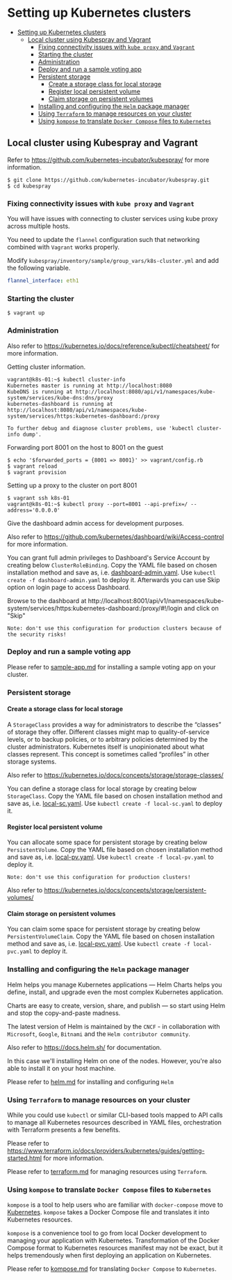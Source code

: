 # Setting up Kubernetes clusters

<!-- TOC depthFrom:1 depthTo:6 withLinks:1 updateOnSave:1 orderedList:0 -->

- [Setting up Kubernetes clusters](#setting-up-kubernetes-clusters)
	- [Local cluster using Kubespray and Vagrant](#local-cluster-using-kubespray-and-vagrant)
		- [Fixing connectivity issues with `kube proxy` and `Vagrant`](#fixing-connectivity-issues-with-kube-proxy-and-vagrant)
		- [Starting the cluster](#starting-the-cluster)
		- [Administration](#administration)
		- [Deploy and run a sample voting app](#deploy-and-run-a-sample-voting-app)
		- [Persistent storage](#persistent-storage)
			- [Create a storage class for local storage](#create-a-storage-class-for-local-storage)
			- [Register local persistent volume](#register-local-persistent-volume)
			- [Claim storage on persistent volumes](#claim-storage-on-persistent-volumes)
		- [Installing and configuring the `Helm` package manager](#installing-and-configuring-the-helm-package-manager)
		- [Using `Terraform` to manage resources on your cluster](#using-terraform-to-manage-resources-on-your-cluster)
		- [Using `kompose` to translate `Docker Compose` files to `Kubernetes`](#using-kompose-to-translate-docker-compose-files-to-kubernetes)

<!-- /TOC -->

## Local cluster using Kubespray and Vagrant

Refer to https://github.com/kubernetes-incubator/kubespray/ for more information.

```
$ git clone https://github.com/kubernetes-incubator/kubespray.git
$ cd kubespray
```

### Fixing connectivity issues with `kube proxy` and `Vagrant`

You will have issues with connecting to cluster services using kube proxy across multiple hosts.

You need to update the `flannel` configuration such that networking combined with `Vagrant` works properly.

Modify `kubespray/inventory/sample/group_vars/k8s-cluster.yml` and add the following variable.

```yaml
flannel_interface: eth1
```

### Starting the cluster

```
$ vagrant up
```

### Administration

Also refer to https://kubernetes.io/docs/reference/kubectl/cheatsheet/ for more information.

Getting cluster information.
```
vagrant@k8s-01:~$ kubectl cluster-info
Kubernetes master is running at http://localhost:8080
KubeDNS is running at http://localhost:8080/api/v1/namespaces/kube-system/services/kube-dns:dns/proxy
kubernetes-dashboard is running at http://localhost:8080/api/v1/namespaces/kube-system/services/https:kubernetes-dashboard:/proxy

To further debug and diagnose cluster problems, use 'kubectl cluster-info dump'.
```

Forwarding port 8001 on the host to 8001 on the guest
```
$ echo '$forwarded_ports = {8001 => 8001}' >> vagrant/config.rb
$ vagrant reload
$ vagrant provision
```

Setting up a proxy to the cluster on port 8001
```
$ vagrant ssh k8s-01
vagrant@k8s-01:~$ kubectl proxy --port=8001 --api-prefix=/ --address='0.0.0.0'
```

Give the dashboard admin access for development purposes.

Also refer to https://github.com/kubernetes/dashboard/wiki/Access-control for more information.

You can grant full admin privileges to Dashboard's Service Account by creating below `ClusterRoleBinding`. Copy the YAML file based on chosen installation method and save as, i.e. [dashboard-admin.yaml](rbac/dashboard-admin.yaml). Use `kubectl create -f dashboard-admin.yaml` to deploy it. Afterwards you can use Skip option on login page to access Dashboard.

Browse to the dashboard at
http://localhost:8001/api/v1/namespaces/kube-system/services/https:kubernetes-dashboard:/proxy/#!/login and click on "Skip"

`Note: don't use this configuration for production clusters because of the security risks!`

### Deploy and run a sample voting app

Please refer to [sample-app.md](sample-app.md) for installing a sample voting app on your cluster.


### Persistent storage

#### Create a storage class for local storage

A `StorageClass` provides a way for administrators to describe the “classes” of storage they offer. Different classes might map to quality-of-service levels, or to backup policies, or to arbitrary policies determined by the cluster administrators. Kubernetes itself is unopinionated about what classes represent. This concept is sometimes called “profiles” in other storage systems.

Also refer to https://kubernetes.io/docs/concepts/storage/storage-classes/

You can define a storage class for local storage by creating below `StorageClass`. Copy the YAML file based on chosen installation method and save as, i.e. [local-sc.yaml](storage/local-sc.yaml). Use `kubectl create -f local-sc.yaml` to deploy it.

#### Register local persistent volume

You can allocate some space for persistent storage by creating below `PersistentVolume`. Copy the YAML file based on chosen installation method and save as, i.e. [local-pv.yaml](storage/local-pv.yaml). Use `kubectl create -f local-pv.yaml` to deploy it.

`Note: don't use this configuration for production clusters!`

Also refer to https://kubernetes.io/docs/concepts/storage/persistent-volumes/

#### Claim storage on persistent volumes

You can claim some space for persistent storage by creating below `PersistentVolumeClaim`. Copy the YAML file based on chosen installation method and save as, i.e. [local-pvc.yaml](storage/local-pvc.yaml). Use `kubectl create -f local-pvc.yaml` to deploy it.

### Installing and configuring the `Helm` package manager

Helm helps you manage Kubernetes applications — Helm Charts helps you define, install, and upgrade even the most complex Kubernetes application.

Charts are easy to create, version, share, and publish — so start using Helm and stop the copy-and-paste madness.

The latest version of Helm is maintained by the `CNCF` - in collaboration with `Microsoft`, `Google`, `Bitnami` and the `Helm contributor community`.

Also refer to https://docs.helm.sh/ for documentation.

In this case we'll installing Helm on one of the nodes. However, you're also able to install it on your host machine.

Please refer to [helm.md](helm.md) for installing and configuring `Helm`

### Using `Terraform` to manage resources on your cluster

While you could use `kubectl` or similar CLI-based tools mapped to API calls to manage all Kubernetes resources described in YAML files, orchestration with Terraform presents a few benefits.

Please refer to https://www.terraform.io/docs/providers/kubernetes/guides/getting-started.html for more information.

Please refer to [terraform.md](terraform.md) for managing resources using `Terraform`.

### Using `kompose` to translate `Docker Compose` files to `Kubernetes`

`kompose` is a tool to help users who are familiar with `docker-compose` move to [Kubernetes](http://kubernetes.io). `kompose` takes a Docker Compose file and translates it into Kubernetes resources.

`kompose` is a convenience tool to go from local Docker development to managing your application with Kubernetes. Transformation of the Docker Compose format to Kubernetes resources manifest may not be exact, but it helps tremendously when first deploying an application on Kubernetes.

Please refer to [kompose.md](kompose.md) for translating `Docker Compose` to `Kubernetes`.

